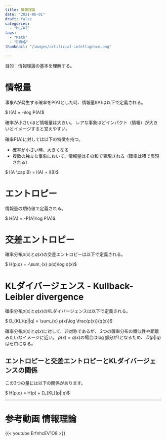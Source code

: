 ```yaml
---
title: 情報理論
date: "2021-08-01"
draft: false
categories:
  - "ML/AI"
tags:
  - "Math"
  - "E資格"
thumbnail: "/images/artificial-intelligence.png"

---
```


目的：情報理論の基本を理解する。


# 情報量

事象Aが発生する確率をP(A)とした時、情報量I(A)は以下で定義される。

$ I(A) = -\log P(A)$

確率が小さいほど情報量は大きい。
レアな事象ほどインパクト（情報）が大きいとイメージすると覚えやすい。

確率P(A)に対しては以下の特徴を持つ。

- 確率が小さい時、大きくなる
- 複数の独立な事象において、情報量はその和で表現される（確率は積で表現される）

$ I(A \cap B) = I(A) + I(B)$

# エントロピー

情報量の期待値で定義される。

$ H(A) = -P(A)\log P(A)$

# 交差エントロピー

確率分布$p(x)$と$q(x)$の交差エントロピーは以下で定義される。

$ H(p,q) = -\sum_{x} p(x)\log q(x)$


# KLダイバージェンス - Kullback-Leibler divergence

確率分布$p(x)$と$q(x)$のKLダイバージェンスは以下で定義される。

$ D_{KL}(p||q) = \sum_{x} p(x)\log \frac{p(x)}{q(x)}$

確率分布$p(x)$と$q(x)$に対して、非対称であるが、
2つの確率分布の類似性や距離みたいなイメージに近い。
$p(x)=q(x)$の場合は$\log$部分が1となるため、
$D(p||q)$はゼロになる。


## エントロピーと交差エントロピーとKLダイバージェンスの関係

この3つの量には以下の関係があります。

$ H(p,q) = H(p) + D_{KL}(p||q)$


---

# 参考動画 情報理論

{{< youtube ErfnhcEV1O8 >}}
